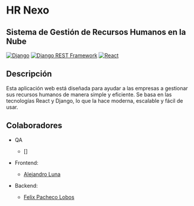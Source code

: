 # HR Nexo

## Sistema de Gestión de Recursos Humanos en la Nube

[![Django](https://img.shields.io/badge/Django-5.0.3-blue.svg)](https://www.djangoproject.com/)
[![Django REST Framework](https://img.shields.io/badge/Django%20REST%20Framework-v3.15.1-orange.svg)](https://www.django-rest-framework.org/)
[![React](https://img.shields.io/badge/React-18.2.0-blue.svg)](https://reactjs.org/)

## Descripción

Esta aplicación web está diseñada para ayudar a las empresas a gestionar sus recursos humanos de manera simple y eficiente. Se basa en las tecnologías React y Django, lo que la hace moderna, escalable y fácil de usar.

## Colaboradores

- QA

  - []

- Frontend:

  - [Alejandro Luna]()

- Backend:
  - [Felix Pacheco Lobos](https://www.linkedin.com/in/felix-pacheco-lobos/)
